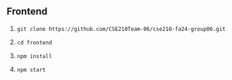 ## Frontend

1. `git clone https://github.com/CSE210Team-06/cse210-fa24-group06.git`

2. `cd frontend`

3. `npm install`

4. `npm start`
